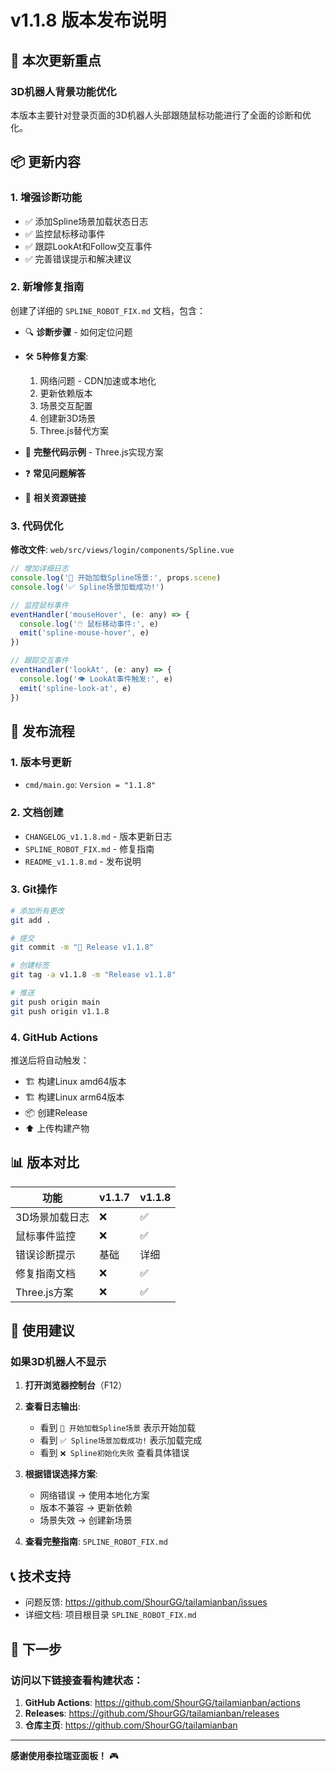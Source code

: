 # v1.1.8 版本发布说明

## 🎯 本次更新重点

### 3D机器人背景功能优化

本版本主要针对登录页面的3D机器人头部跟随鼠标功能进行了全面的诊断和优化。

## 📦 更新内容

### 1. 增强诊断功能

- ✅ 添加Spline场景加载状态日志
- ✅ 监控鼠标移动事件
- ✅ 跟踪LookAt和Follow交互事件
- ✅ 完善错误提示和解决建议

### 2. 新增修复指南

创建了详细的 `SPLINE_ROBOT_FIX.md` 文档，包含：

- 🔍 **诊断步骤** - 如何定位问题
- 🛠️ **5种修复方案**:
  1. 网络问题 - CDN加速或本地化
  2. 更新依赖版本
  3. 场景交互配置
  4. 创建新3D场景
  5. Three.js替代方案

- 📝 **完整代码示例** - Three.js实现方案
- ❓ **常见问题解答**
- 🔗 **相关资源链接**

### 3. 代码优化

**修改文件**: `web/src/views/login/components/Spline.vue`

```javascript
// 增加详细日志
console.log('🤖 开始加载Spline场景:', props.scene)
console.log('✅ Spline场景加载成功!')

// 监控鼠标事件
eventHandler('mouseHover', (e: any) => {
  console.log('🖱️ 鼠标移动事件:', e)
  emit('spline-mouse-hover', e)
})

// 跟踪交互事件
eventHandler('lookAt', (e: any) => {
  console.log('👁️ LookAt事件触发:', e)
  emit('spline-look-at', e)
})
```

## 🚀 发布流程

### 1. 版本号更新

- `cmd/main.go`: `Version = "1.1.8"`

### 2. 文档创建

- `CHANGELOG_v1.1.8.md` - 版本更新日志
- `SPLINE_ROBOT_FIX.md` - 修复指南
- `README_v1.1.8.md` - 发布说明

### 3. Git操作

```bash
# 添加所有更改
git add .

# 提交
git commit -m "🚀 Release v1.1.8"

# 创建标签
git tag -a v1.1.8 -m "Release v1.1.8"

# 推送
git push origin main
git push origin v1.1.8
```

### 4. GitHub Actions

推送后将自动触发：
- 🏗️ 构建Linux amd64版本
- 🏗️ 构建Linux arm64版本
- 📦 创建Release
- ⬆️ 上传构建产物

## 📊 版本对比

| 功能 | v1.1.7 | v1.1.8 |
|------|--------|--------|
| 3D场景加载日志 | ❌ | ✅ |
| 鼠标事件监控 | ❌ | ✅ |
| 错误诊断提示 | 基础 | 详细 |
| 修复指南文档 | ❌ | ✅ |
| Three.js方案 | ❌ | ✅ |

## 🔧 使用建议

### 如果3D机器人不显示

1. **打开浏览器控制台**（F12）
2. **查看日志输出**:
   - 看到 `🤖 开始加载Spline场景` 表示开始加载
   - 看到 `✅ Spline场景加载成功!` 表示加载完成
   - 看到 `❌ Spline初始化失败` 查看具体错误

3. **根据错误选择方案**:
   - 网络错误 → 使用本地化方案
   - 版本不兼容 → 更新依赖
   - 场景失效 → 创建新场景

4. **查看完整指南**: `SPLINE_ROBOT_FIX.md`

## 📞 技术支持

- 问题反馈: https://github.com/ShourGG/tailamianban/issues
- 详细文档: 项目根目录 `SPLINE_ROBOT_FIX.md`

## 🎉 下一步

### 访问以下链接查看构建状态：

1. **GitHub Actions**: https://github.com/ShourGG/tailamianban/actions
2. **Releases**: https://github.com/ShourGG/tailamianban/releases
3. **仓库主页**: https://github.com/ShourGG/tailamianban

---

**感谢使用泰拉瑞亚面板！** 🎮
